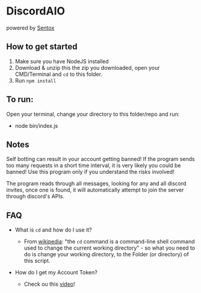 # DiscordAIO

powered by [Sentox](https://twitter.com/SentoxAIO)

## How to get started

1. Make sure you have NodeJS  installed
2. Download & unzip this the zip you downloaded, open your CMD/Terminal and `cd` to this folder.
3. Run `npm install`

## To run:

Open your terminal, change your directory to this folder/repo and run:

- node bin/index.js

## Notes

Self botting can result in your account getting banned! If the program sends too many requests in a short time interval, it is very likely you could be banned! Use this program only if you understand the risks involved!

The program reads through all messages, looking for any and all discord invites, once one is found, it will automatically attempt to join the server through discord's APIs.

## FAQ

- What is `cd` and how do I use it?
  - From [wikipedia](https://en.wikipedia.org/wiki/Cd_(command)): "the `cd` command is a command-line shell command used to change the current working directory" -  so what you need to do is change your working directory, to the Folder (or directory) of this script.

- How do I get my Account Token?
  - Check ou this [video](https://www.youtube.com/watch?v=tI1lzqzLQCs)!  
